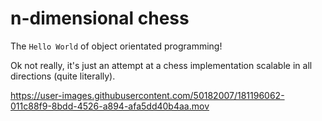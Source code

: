 # n-dimensional chess

The `Hello World` of object orientated programming!

Ok not really, it's just an attempt at a chess implementation scalable in all directions (quite literally).

https://user-images.githubusercontent.com/50182007/181196062-011c88f9-8bdd-4526-a894-afa5dd40b4aa.mov

